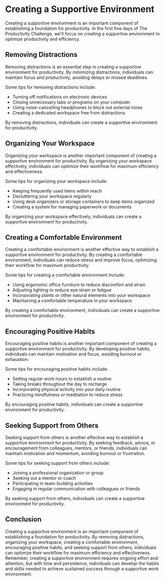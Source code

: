 Creating a Supportive Environment
==================================================================

Creating a supportive environment is an important component of establishing a foundation for productivity. In the first five days of The Productivity Challenge, we'll focus on creating a supportive environment to optimize productivity and efficiency.

Removing Distractions
---------------------

Removing distractions is an essential step in creating a supportive environment for productivity. By minimizing distractions, individuals can maintain focus and productivity, avoiding delays or missed deadlines.

Some tips for removing distractions include:

* Turning off notifications on electronic devices
* Closing unnecessary tabs or programs on your computer
* Using noise-cancelling headphones to block out external noise
* Creating a dedicated workspace free from distractions

By removing distractions, individuals can create a supportive environment for productivity.

Organizing Your Workspace
-------------------------

Organizing your workspace is another important component of creating a supportive environment for productivity. By organizing your workspace effectively, individuals can optimize their workflow for maximum efficiency and effectiveness.

Some tips for organizing your workspace include:

* Keeping frequently used items within reach
* Decluttering your workspace regularly
* Using desk organizers or storage containers to keep items organized
* Creating a system for managing paperwork or documents

By organizing your workspace effectively, individuals can create a supportive environment for productivity.

Creating a Comfortable Environment
----------------------------------

Creating a comfortable environment is another effective way to establish a supportive environment for productivity. By creating a comfortable environment, individuals can reduce stress and improve focus, optimizing their workflow for maximum productivity.

Some tips for creating a comfortable environment include:

* Using ergonomic office furniture to reduce discomfort and strain
* Adjusting lighting to reduce eye strain or fatigue
* Incorporating plants or other natural elements into your workspace
* Maintaining a comfortable temperature in your workspace

By creating a comfortable environment, individuals can create a supportive environment for productivity.

Encouraging Positive Habits
---------------------------

Encouraging positive habits is another important component of creating a supportive environment for productivity. By developing positive habits, individuals can maintain motivation and focus, avoiding burnout or exhaustion.

Some tips for encouraging positive habits include:

* Setting regular work hours to establish a routine
* Taking breaks throughout the day to recharge
* Incorporating physical activity into your daily routine
* Practicing mindfulness or meditation to reduce stress

By encouraging positive habits, individuals can create a supportive environment for productivity.

Seeking Support from Others
---------------------------

Seeking support from others is another effective way to establish a supportive environment for productivity. By seeking feedback, advice, or encouragement from colleagues, mentors, or friends, individuals can maintain motivation and momentum, avoiding burnout or frustration.

Some tips for seeking support from others include:

* Joining a professional organization or group
* Seeking out a mentor or coach
* Participating in team-building activities
* Engaging in regular communication with colleagues or friends

By seeking support from others, individuals can create a supportive environment for productivity.

Conclusion
----------

Creating a supportive environment is an important component of establishing a foundation for productivity. By removing distractions, organizing your workspace, creating a comfortable environment, encouraging positive habits, and seeking support from others, individuals can optimize their workflow for maximum efficiency and effectiveness. Remember, creating a supportive environment requires ongoing effort and attention, but with time and persistence, individuals can develop the habits and skills needed to achieve sustained success through a supportive work environment.

